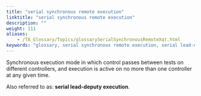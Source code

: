 ```yaml
--- 
title: "serial synchronous remote execution"
linktitle: "serial synchronous remote execution"
description: ""
weight: 111
aliases: 
    - /TA_Glossary/Topics/glossarySerialSynchronousRemoteXqt.html
keywords: "glossary, serial synchronous remote execution, serial lead-deputy execution, execution modes, serial synchronous remote"
---
```


Synchronous execution mode in which control passes between tests on different controllers, and execution is active on no more than one controller at any given time.

Also referred to as: **serial lead-deputy execution**.

